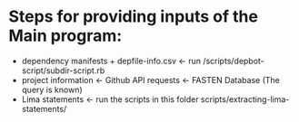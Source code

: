 
# Steps for providing inputs of the Main program:

- dependency manifests + depfile-info.csv <- run /scripts/depbot-script/subdir-script.rb
- project information <- Github API requests <- FASTEN Database (The query is known)
- Lima statements <- run the scripts in this folder scripts/extracting-lima-statements/
